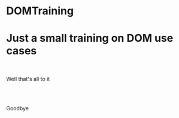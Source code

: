 # DOMTraining

<h1>Just a small training on DOM use cases</h1>
<br>
<p>Well that's all to it</p>
<br><br>
<p>Goodbye</p>